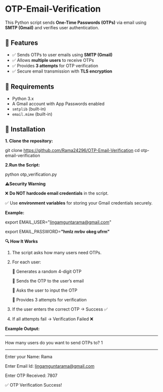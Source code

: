 # OTP-Email-Verification

This Python script sends **One-Time Passwords (OTPs)** via email using **SMTP (Gmail)** and verifies user authentication.

## 🚀 Features
- ✅ Sends OTPs to user emails using **SMTP (Gmail)**
- ✅ Allows **multiple users** to receive OTPs
- ✅ Provides **3 attempts** for OTP verification
- ✅ Secure email transmission with **TLS encryption**

## 📌 Requirements
- Python 3.x
- A Gmail account with App Passwords enabled
- `smtplib` (built-in)
- `email.mime` (built-in)
## 🔧 Installation
**1. Clone the repository:**
   
   git clone https://github.com/Rama24296/OTP-Email-Verification
   cd otp-email-verification

**2.Run the Script:**

python otp_verification.py

⚠️**Security Warning**

❌ **Do NOT hardcode email credentials** in the script.

✅ Use **environment variables** for storing your Gmail credentials securely.

**Example:**

export EMAIL_USER="lingamguntarama@gmail.com"

export EMAIL_PASSWORD=**"hmlz mrbv okeg ufrm"**

**🔍 How It Works**

1. The script asks how many users need OTPs.

2.	For each user:

       	Generates a random 4-digit OTP
   
       	Sends the OTP to the user’s email
   
       	Asks the user to input the OTP
   
       	Provides 3 attempts for verification

3.	If the user enters the correct OTP → Success ✅

4.	If all attempts fail → Verification Failed ❌

**Example Output:**
**************************************
How many users do you want to send OTPs to? 1
**************************************
Enter your Name: Rama

Enter Email Id: lingamguntarama@gmail.com

Enter OTP Received: 7807

✅ OTP Verification Success!
